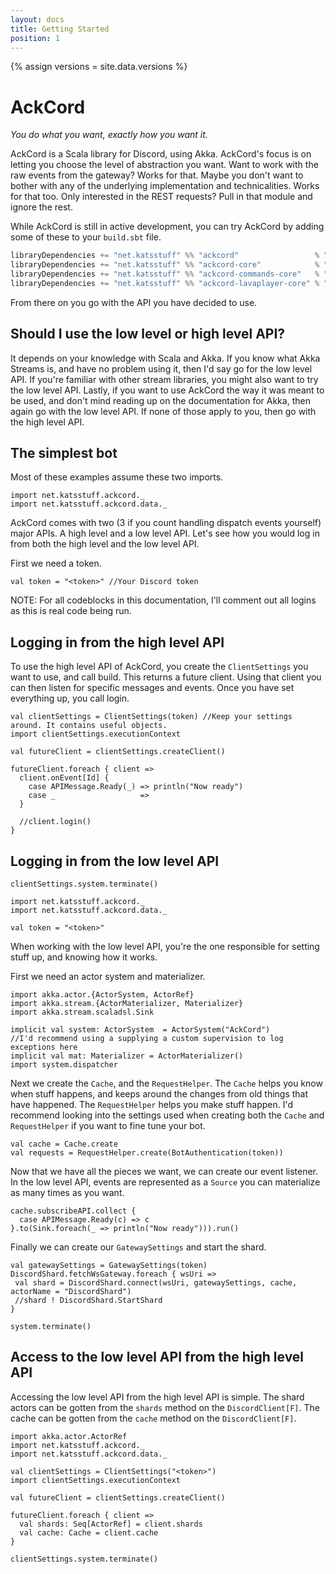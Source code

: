 ```yaml
---
layout: docs
title: Getting Started
position: 1
---
```


{% assign versions = site.data.versions %}

# AckCord
*You do what you want, exactly how you want it.*

AckCord is a Scala library for Discord, using Akka. AckCord's focus is on letting you choose the level of abstraction you want. Want to work with the raw events from the gateway? Works for that. Maybe you don't want to bother with any of the underlying implementation and technicalities. Works for that too. Only interested in the REST requests? Pull in that module and ignore the rest.

While AckCord is still in active development, you can try AckCord by adding some of these to your `build.sbt` file.
```scala
libraryDependencies += "net.katsstuff" %% "ackcord"                 % "{{versions.ackcord}}" //For high level API, includes all the other modules
libraryDependencies += "net.katsstuff" %% "ackcord-core"            % "{{versions.ackcord}}" //Low level core API
libraryDependencies += "net.katsstuff" %% "ackcord-commands-core"   % "{{versions.ackcord}}" //Low to mid level Commands API
libraryDependencies += "net.katsstuff" %% "ackcord-lavaplayer-core" % "{{versions.ackcord}}" //Low level lavaplayer API
```

From there on you go with the API you have decided to use.

## Should I use the low level or high level API?
It depends on your knowledge with Scala and Akka. If you know what Akka Streams is, and have no problem using it, then I'd say go for the low level API. If you're familiar with other stream libraries, you might also want to try the low level API. Lastly, if you want to use AckCord the way it was meant to be used, and don't mind reading up on the documentation for Akka, then again go with the low level API. If none of those apply to you, then go with the high level API.

## The simplest bot

Most of these examples assume these two imports.
```tut:silent
import net.katsstuff.ackcord._
import net.katsstuff.ackcord.data._
```

AckCord comes with two (3 if you count handling dispatch events yourself) major APIs. A high level and a low level API. Let's see how you would log in from both the high level and the low level API.

First we need a token.
```tut
val token = "<token>" //Your Discord token
```

NOTE: For all codeblocks in this documentation, I'll comment out all logins as this is real code being run.

## Logging in from the high level API

To use the high level API of AckCord, you create the `ClientSettings` you want to use, and call build. This returns a future client. Using that client you can then listen for specific messages and events. Once you have set everything up, you call login.
```tut
val clientSettings = ClientSettings(token) //Keep your settings around. It contains useful objects.
import clientSettings.executionContext

val futureClient = clientSettings.createClient()

futureClient.foreach { client =>
  client.onEvent[Id] {
    case APIMessage.Ready(_) => println("Now ready")
    case _                   =>
  }
  
  //client.login()
}
```

## Logging in from the low level API

```tut:invisible
clientSettings.system.terminate()
```

```tut:reset:invisible
import net.katsstuff.ackcord._
import net.katsstuff.ackcord.data._

val token = "<token>"
```

When working with the low level API, you're the one responsible for setting stuff up, and knowing how it works.

First we need an actor system and materializer.
```tut:silent
import akka.actor.{ActorSystem, ActorRef}
import akka.stream.{ActorMaterializer, Materializer}
import akka.stream.scaladsl.Sink

implicit val system: ActorSystem  = ActorSystem("AckCord")
//I'd recommend using a supplying a custom supervision to log exceptions here
implicit val mat: Materializer = ActorMaterializer()
import system.dispatcher
```

Next we create the `Cache`, and the `RequestHelper`. The `Cache` helps you know when stuff happens, and keeps around the changes from old things that have happened. The `RequestHelper` helps you make stuff happen. I'd recommend looking into the settings used when creating both the `Cache` and `RequestHelper` if you want to fine tune your bot.
```tut
val cache = Cache.create
val requests = RequestHelper.create(BotAuthentication(token))
```

Now that we have all the pieces we want, we can create our event listener. In the low level API, events are represented as a `Source` you can materialize as many times as you want.
```tut:silent
cache.subscribeAPI.collect {
  case APIMessage.Ready(c) => c
}.to(Sink.foreach(_ => println("Now ready"))).run()
```

Finally we can create our `GatewaySettings` and start the shard.
```tut
val gatewaySettings = GatewaySettings(token)
DiscordShard.fetchWsGateway.foreach { wsUri =>
 val shard = DiscordShard.connect(wsUri, gatewaySettings, cache, actorName = "DiscordShard")
 //shard ! DiscordShard.StartShard
}
```

```tut:invisible
system.terminate()
```

## Access to the low level API from the high level API
Accessing the low level API from the high level API is simple.
The shard actors can be gotten from the `shards` method on the `DiscordClient[F]`.
The cache can be gotten from the `cache` method on the `DiscordClient[F]`.

```tut:reset:invisible
import akka.actor.ActorRef
import net.katsstuff.ackcord._
import net.katsstuff.ackcord.data._

val clientSettings = ClientSettings("<token>")
import clientSettings.executionContext

val futureClient = clientSettings.createClient()
```

```tut
futureClient.foreach { client =>
  val shards: Seq[ActorRef] = client.shards
  val cache: Cache = client.cache
}
```

```tut:invisible
clientSettings.system.terminate()
```